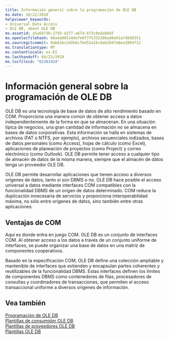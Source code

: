 ```yaml
---
title: Información general sobre la programación de OLE DB
ms.date: 10/22/2018
helpviewer_keywords:
- Universal Data Access
- OLE DB, about OLE DB
ms.assetid: a5a69730-2793-4277-a67d-6f3c8edab6df
ms.openlocfilehash: 68ada06514defe0f7f5332288ad8e91a7d8d9351
ms.sourcegitcommit: 0ab61bc3d2b6cfbd52a16c6ab2b97a8ea1864f12
ms.translationtype: MT
ms.contentlocale: es-ES
ms.lasthandoff: 04/23/2019
ms.locfileid: "62361924"
---
```

# <a name="ole-db-programming-overview"></a>Información general sobre la programación de OLE DB

OLE DB es una tecnología de base de datos de alto rendimiento basado en COM. Proporciona una manera común de obtener acceso a datos independientemente de la forma en que se almacenan. En una situación típica de negocios, una gran cantidad de información no se almacena en bases de datos corporativas. Esta información se halla en sistemas de archivos (FAT o NTFS, por ejemplo), archivos secuenciales indizados, bases de datos personales (como Access), hojas de cálculo (como Excel), aplicaciones de planeación de proyectos (como Project) y correo electrónico (como Outlook). OLE DB permite tener acceso a cualquier tipo de almacén de datos de la misma manera, siempre que el almacén de datos tenga un proveedor OLE DB.

OLE DB permite desarrollar aplicaciones que tienen acceso a diversos orígenes de datos, tanto si son DBMS o no. OLE DB hace posible el acceso universal a datos mediante interfaces COM compatibles con la funcionalidad DBMS de un origen de datos determinado. COM reduce la duplicación innecesaria de servicios y proporciona interoperabilidad máxima, no sólo entre orígenes de datos, sino también entre otras aplicaciones.

## <a name="benefits-of-com"></a>Ventajas de COM

Aquí es donde entra en juego COM. OLE DB es un conjunto de interfaces COM. Al obtener acceso a los datos a través de un conjunto uniforme de interfaces, se puede organizar una base de datos en una matriz de componentes cooperativos.

Basado en la especificación COM, OLE DB define una colección ampliable y mantenible de interfaces que extienden y encapsulan partes coherentes y reutilizables de la funcionalidad DBMS. Estas interfaces definen los límites de componentes DBMS como contenedores de filas, procesadores de consultas y coordinadores de transacciones, que permiten el acceso transaccional uniforme a diversos orígenes de información.

## <a name="see-also"></a>Vea también

[Programación de OLE DB](../../data/oledb/ole-db-programming.md)<br/>
[Plantillas de consumidor OLE DB](../../data/oledb/ole-db-consumer-templates-cpp.md)<br/>
[Plantillas de proveedores OLE DB](../../data/oledb/ole-db-provider-templates-cpp.md)<br/>
[Plantillas OLE DB](../../data/oledb/ole-db-templates.md)